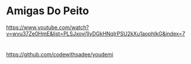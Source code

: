 # Amigas Do Peito
https://www.youtube.com/watch?v=wvu37Ze0HmE&list=PLSJxovi1IyDGkHNqlrPSU2kXu1aophIkG&index=7
#
#
https://github.com/codewithsadee/youdemi
#
#

